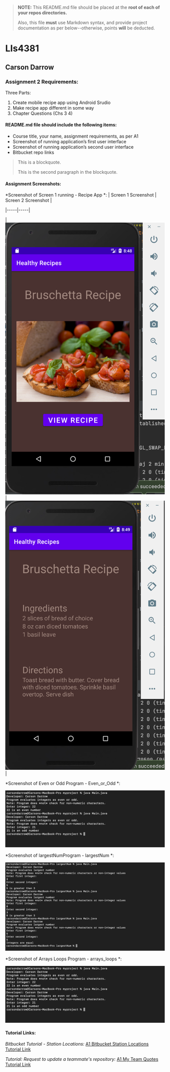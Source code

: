 > **NOTE:** This README.md file should be placed at the **root of each of your repos directories.**
>
>Also, this file **must** use Markdown syntax, and provide project documentation as per below--otherwise, points **will** be deducted.
>

# LIs4381

## Carson Darrow

### Assignment 2 Requirements:

Three Parts:

1. Create mobile recipe app using Android Srudio
2. Make recipe app different in some way
3. Chapter Questions (Chs 3 4)

#### README.md file should include the following items:

* Course title, your name, assignment requirements, as per A1
* Screenshot of running application’s first user interface
* Screenshot of running application’s second user interface
* Bitbucket repo links

> This is a blockquote.
> 
> This is the second paragraph in the blockquote.
>


#### Assignment Screenshots:



*Screenshot of Screen 1 running - Recipe App *:
| Screen 1 Screenshot | Screen 2 Screenshot |

|-----|-----|

| ![Screen 1 Screenshot](img/screen_1.png) | ![Screen 2 Screenshot](img/screen_2.png) |


*Screenshot of Even or Odd Program - Even_or_Odd *:

![Android Studio Installation Screenshot](img/Even_or_Odd.png)

*Screenshot of largestNumProgram - largestNum *:

![Android Studio Installation Screenshot](img/largestNum.png)

*Screenshot of Arrays Loops Program - arrays_loops *:

![Android Studio Installation Screenshot](img/Even_or_Odd.png)




#### Tutorial Links:

*Bitbucket Tutorial - Station Locations:*
[A1 Bitbucket Station Locations Tutorial Link](https://bitbucket.org/cbd19a/bitbucketstationlocations/ "Bitbucket Station Locations")

*Tutorial: Request to update a teammate's repository:*
[A1 My Team Quotes Tutorial Link](https://bitbucket.org/username/myteamquotes/ "My Team Quotes Tutorial")